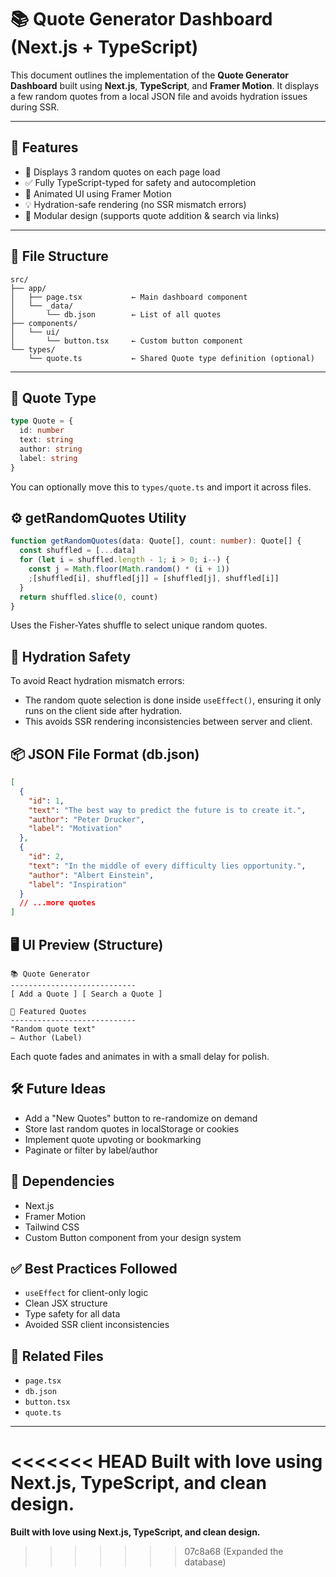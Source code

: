 # 📚 Quote Generator Dashboard (Next.js + TypeScript)

This document outlines the implementation of the **Quote Generator Dashboard** built using **Next.js**, **TypeScript**, and **Framer Motion**. It displays a few random quotes from a local JSON file and avoids hydration issues during SSR.

---

## 🚀 Features

- 🎯 Displays 3 random quotes on each page load
- ✅ Fully TypeScript-typed for safety and autocompletion
- 🎨 Animated UI using Framer Motion
- 💡 Hydration-safe rendering (no SSR mismatch errors)
- 🧩 Modular design (supports quote addition & search via links)

---

## 📁 File Structure

```
src/
├── app/
│   ├── page.tsx           ← Main dashboard component
│   └── _data/
│       └── db.json        ← List of all quotes
├── components/
│   └── ui/
│       └── button.tsx     ← Custom button component
└── types/
    └── quote.ts           ← Shared Quote type definition (optional)
```

---

## 🧠 Quote Type

```ts
type Quote = {
  id: number
  text: string
  author: string
  label: string
}
```

You can optionally move this to `types/quote.ts` and import it across files.

## ⚙️ getRandomQuotes Utility

```ts
function getRandomQuotes(data: Quote[], count: number): Quote[] {
  const shuffled = [...data]
  for (let i = shuffled.length - 1; i > 0; i--) {
    const j = Math.floor(Math.random() * (i + 1))
    ;[shuffled[i], shuffled[j]] = [shuffled[j], shuffled[i]]
  }
  return shuffled.slice(0, count)
}
```

Uses the Fisher-Yates shuffle to select unique random quotes.

## 🧩 Hydration Safety

To avoid React hydration mismatch errors:

- The random quote selection is done inside `useEffect()`, ensuring it only runs on the client side after hydration.
- This avoids SSR rendering inconsistencies between server and client.

## 📦 JSON File Format (db.json)

```json
[
  {
    "id": 1,
    "text": "The best way to predict the future is to create it.",
    "author": "Peter Drucker",
    "label": "Motivation"
  },
  {
    "id": 2,
    "text": "In the middle of every difficulty lies opportunity.",
    "author": "Albert Einstein",
    "label": "Inspiration"
  }
  // ...more quotes
]
```

## 🖥️ UI Preview (Structure)

```
📚 Quote Generator
----------------------------
[ Add a Quote ] [ Search a Quote ]

🌟 Featured Quotes
----------------------------
"Random quote text"
— Author (Label)
```

Each quote fades and animates in with a small delay for polish.

## 🛠️ Future Ideas

- Add a "New Quotes" button to re-randomize on demand
- Store last random quotes in localStorage or cookies
- Implement quote upvoting or bookmarking
- Paginate or filter by label/author

## 📌 Dependencies

- Next.js
- Framer Motion
- Tailwind CSS
- Custom Button component from your design system

## ✅ Best Practices Followed

- `useEffect` for client-only logic
- Clean JSX structure
- Type safety for all data
- Avoided SSR client inconsistencies

## 📎 Related Files

- `page.tsx`
- `db.json`
- `button.tsx`
- `quote.ts`

---

<<<<<<< HEAD
**Built with love using Next.js, TypeScript, and clean design.**
=======
**Built with love using Next.js, TypeScript, and clean design.**
>>>>>>> 07c8a68 (Expanded the database)
